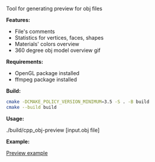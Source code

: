 Tool for generating preview for obj files

**Features:**

- File's comments
- Statistics for vertices, faces, shapes
- Materials' colors overview
- 360 degree obj model overview gif

**Requirements:**

- OpenGL package installed
- ffmpeg package installed

**Build:**

```bash
cmake -DCMAKE_POLICY_VERSION_MINIMUM=3.5 -S . -B build
cmake --build build
```

**Usage:**

./build/cpp_obj-preview [input.obj file]

**Example:**

[Preview example](obj-preview.md)
